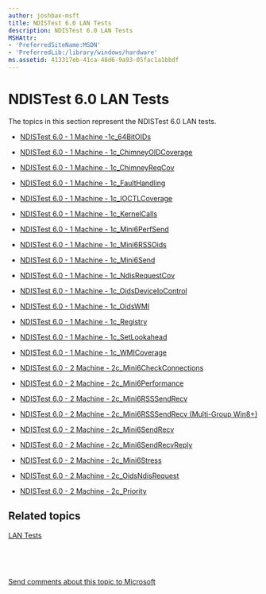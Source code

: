 ```yaml
---
author: joshbax-msft
title: NDISTest 6.0 LAN Tests
description: NDISTest 6.0 LAN Tests
MSHAttr:
- 'PreferredSiteName:MSDN'
- 'PreferredLib:/library/windows/hardware'
ms.assetid: 413317eb-41ca-48d6-9a93-05fac1a1bbdf
---
```


# NDISTest 6.0 LAN Tests


The topics in this section represent the NDISTest 6.0 LAN tests.

-   [NDISTest 6.0 - 1 Machine -1c\_64BitOIDs](ndistest-60---1-machine--1c-64bitoidsdb5498e3-bd6b-43ac-9022-fb607be6ecfd.md)

-   [NDISTest 6.0 - 1 Machine - 1c\_ChimneyOIDCoverage](ndistest-60---1-machine---1c-chimneyoidcoverage22a62574-f39b-4b03-990a-bed2c5590710.md)

-   [NDISTest 6.0 - 1 Machine - 1c\_ChimneyReqCov](ndistest-60---1-machine---1c-chimneyreqcov41197f01-76ed-4be1-afc5-04f7136430c5.md)

-   [NDISTest 6.0 - 1 Machine - 1c\_FaultHandling](ndistest-60---1-machine---1c-faulthandling821954e1-dfdf-405f-8ee2-aae655551aa9.md)

-   [NDISTest 6.0 - 1 Machine - 1c\_IOCTLCoverage](ndistest-60---1-machine---1c-ioctlcoverage228af305-7f99-4624-93c6-79b0d81fbd4d.md)

-   [NDISTest 6.0 - 1 Machine - 1c\_KernelCalls](ndistest-60---1-machine---1c-kernelcalls818bdd92-529a-439e-a7f1-f4a74cd2b84c.md)

-   [NDISTest 6.0 - 1 Machine - 1c\_Mini6PerfSend](ndistest-60---1-machine---1c-mini6perfsendf8477095-4363-4404-bba8-5dce759955b4.md)

-   [NDISTest 6.0 - 1 Machine - 1c\_Mini6RSSOids](ndistest-60---1-machine---1c-mini6rssoidsaff4ae7e-feed-452a-afd7-dc37ed071f48.md)

-   [NDISTest 6.0 - 1 Machine - 1c\_Mini6Send](ndistest-60---1-machine---1c-mini6send16bb6dfe-11b0-4bf9-8e2c-921147278a52.md)

-   [NDISTest 6.0 - 1 Machine - 1c\_NdisRequestCov](ndistest-60---1-machine---1c-ndisrequestcovd0aaac5c-7c4c-488c-8352-14c49bc2ac67.md)

-   [NDISTest 6.0 - 1 Machine - 1c\_OidsDeviceIoControl](ndistest-60---1-machine---1c-oidsdeviceiocontrol3ea73165-5685-4337-853b-27e103a833eb.md)

-   [NDISTest 6.0 - 1 Machine - 1c\_OidsWMI](ndistest-60---1-machine---1c-oidswmib9d6ccb3-8ee9-4fb7-82c3-1abfbe48d221.md)

-   [NDISTest 6.0 - 1 Machine - 1c\_Registry](ndistest-60---1-machine---1c-registry30708719-0550-43d3-8a1e-797f758c61f3.md)

-   [NDISTest 6.0 - 1 Machine - 1c\_SetLookahead](ndistest-60---1-machine---1c-setlookahead8253001c-17d9-48a9-b750-3d8aff7bb243.md)

-   [NDISTest 6.0 - 1 Machine - 1c\_WMICoverage](ndistest-60---1-machine---1c-wmicoverage5d6ac688-70fd-4163-8313-ffa2922b2afd.md)

-   [NDISTest 6.0 - 2 Machine - 2c\_Mini6CheckConnections](ndistest-60---2-machine---2c-mini6checkconnections26425705-1a45-4456-bf36-65d38ccf7c4e.md)

-   [NDISTest 6.0 - 2 Machine - 2c\_Mini6Performance](ndistest-60---2-machine---2c-mini6performanced84f1476-2e4f-4079-8618-9551de569545.md)

-   [NDISTest 6.0 - 2 Machine - 2c\_Mini6RSSSendRecv](ndistest-60---2-machine---2c-mini6rsssendrecv02453041-ce71-4e61-9e76-12a2a9362780.md)

-   [NDISTest 6.0 - 2 Machine - 2c\_Mini6RSSSendRecv (Multi-Group Win8+)](ndistest-60---2-machine---2c-mini6rsssendrecv--multi-group-win8--6ce7b1b3-c5f2-4fe0-99f4-dbf55971411b.md)

-   [NDISTest 6.0 - 2 Machine - 2c\_Mini6SendRecv](ndistest-60---2-machine---2c-mini6sendrecv42b91e42-4016-49b5-8f88-a387923a4571.md)

-   [NDISTest 6.0 - 2 Machine - 2c\_Mini6SendRecvReply](ndistest-60---2-machine----2c-mini6sendrecvreply18709c7a-dab6-46e1-8755-59c7dba923e4.md)

-   [NDISTest 6.0 - 2 Machine - 2c\_Mini6Stress](ndistest-60---2-machine---2c-mini6stress20b75dc3-5eb2-4dea-b37f-3d8a25837981.md)

-   [NDISTest 6.0 - 2 Machine - 2c\_OidsNdisRequest](ndistest-60---2-machine---2c-oidsndisrequesta1bc75de-65f3-4523-990a-4b015d6e279e.md)

-   [NDISTest 6.0 - 2 Machine - 2c\_Priority](ndistest-60---2-machine---2c-priority5f53cf62-a767-4469-92e6-1bca087193fd.md)

## Related topics


[LAN Tests](lan-tests.md)

 

 

[Send comments about this topic to Microsoft](mailto:wsddocfb@microsoft.com?subject=Documentation%20feedback%20%5Bp_hck\p_hck%5D:%20NDISTest%206.0%20LAN%20Tests%20%20RELEASE:%20%284/27/2016%29&body=%0A%0APRIVACY%20STATEMENT%0A%0AWe%20use%20your%20feedback%20to%20improve%20the%20documentation.%20We%20don't%20use%20your%20email%20address%20for%20any%20other%20purpose,%20and%20we'll%20remove%20your%20email%20address%20from%20our%20system%20after%20the%20issue%20that%20you're%20reporting%20is%20fixed.%20While%20we're%20working%20to%20fix%20this%20issue,%20we%20might%20send%20you%20an%20email%20message%20to%20ask%20for%20more%20info.%20Later,%20we%20might%20also%20send%20you%20an%20email%20message%20to%20let%20you%20know%20that%20we've%20addressed%20your%20feedback.%0A%0AFor%20more%20info%20about%20Microsoft's%20privacy%20policy,%20see%20http://privacy.microsoft.com/default.aspx. "Send comments about this topic to Microsoft")





